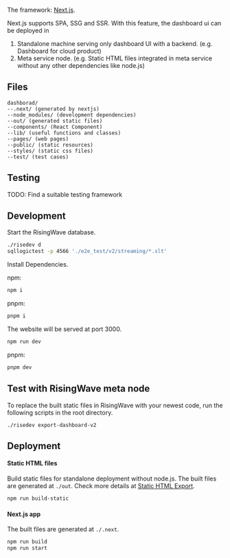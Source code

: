 The framework: [Next.js](https://nextjs.org).

Next.js supports SPA, SSG and SSR. With this feature, the dashboard ui can be deployed in

1. Standalone machine serving only dashboard UI with a backend. (e.g. Dashboard for cloud product)
2. Meta service node. (e.g. Static HTML files integrated in meta service without any other dependencies like node.js)

## Files

```
dashborad/
--.next/ (generated by nextjs)
--node_modules/ (development dependencies)
--out/ (generated static files)
--components/ (React Component)
--lib/ (useful functions and classes)
--pages/ (web pages)
--public/ (static resources)
--styles/ (static css files)
--test/ (test cases)
```

## Testing

TODO: Find a suitable testing framework

## Development

Start the RisingWave database.

```bash
./risedev d
sqllogictest -p 4566 './e2e_test/v2/streaming/*.slt'
```

Install Dependencies.

npm:

```bash
npm i
```

pnpm:

```bash
pnpm i
```

The website will be served at port 3000.

```bash
npm run dev
```

pnpm:

```bash
pnpm dev
```

## Test with RisingWave meta node

To replace the built static files in RisingWave with your newest code,
run the following scripts in the root directory.

```
./risedev export-dashboard-v2
```

## Deployment

#### Static HTML files

Build static files for standalone deployment without node.js. The built files are generated at `./out`.
Check more details at [Static HTML Export](https://nextjs.org/docs/advanced-features/static-html-export).

```bash
npm run build-static
```

#### Next.js app

The built files are generated at `./.next`.

```bash
npm run build
npm run start
```
